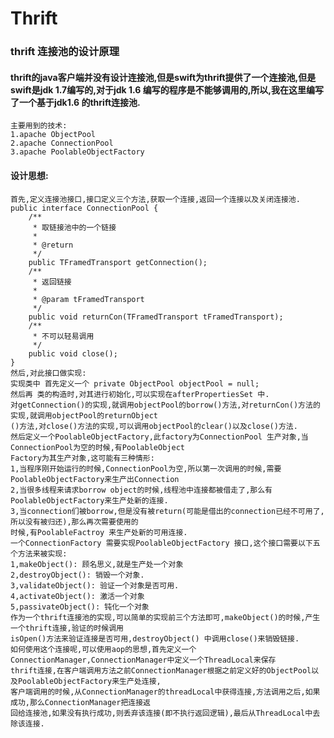 Thrift 
============

### thrift 连接池的设计原理

#### thrift的java客户端并没有设计连接池,但是swift为thrift提供了一个连接池,但是swift是jdk 1.7编写的,对于jdk 1.6 编写的程序是不能够调用的,所以,我在这里编写了一个基于jdk1.6 的thrift连接池.

    主要用到的技术:
    1.apache ObjectPool
    2.apache ConnectionPool
    3.apache PoolableObjectFactory
    
#### 设计思想:

    首先,定义连接池接口,接口定义三个方法,获取一个连接,返回一个连接以及关闭连接池.
    public interface ConnectionPool {
        /**
         * 取链接池中的一个链接
         *
         * @return
         */
        public TFramedTransport getConnection();    
        /**
         * 返回链接
         *
         * @param tFramedTransport
         */
        public void returnCon(TFramedTransport tFramedTransport);    
        /**
         * 不可以轻易调用
         */
        public void close();
    }
    然后,对此接口做实现:
    实现类中 首先定义一个 private ObjectPool objectPool = null;
    然后再 类的构造时,对其进行初始化,可以实现在afterPropertiesSet 中.
    对getConnection()的实现,就调用objectPool的borrow()方法,对returnCon()方法的实现,就调用objectPool的returnObject
    ()方法,对close()方法的实现,可以调用objectPool的clear()以及close()方法.
    然后定义一个PoolableObjectFactory,此factory为ConnectionPool 生产对象,当ConnectionPool为空的时候,有PoolableObject
    Factory为其生产对象,这可能有三种情形:
    1,当程序刚开始运行的时候,ConnectionPool为空,所以第一次调用的时候,需要PoolableObjectFactory来生产出Connection
    2,当很多线程来请求borrow object的时候,线程池中连接都被借走了,那么有PoolableObjectFactory来生产处新的连接.
    3,当connection们被borrow,但是没有被return(可能是借出的connection已经不可用了,所以没有被归还),那么再次需要使用的
    时候,有PoolableFactroy 来生产处新的可用连接.
    一个ConnectionFactory 需要实现PoolableObjectFactory 接口,这个接口需要以下五个方法来被实现:
    1,makeObject(): 顾名思义,就是生产处一个对象
    2,destroyObject(): 销毁一个对象.
    3,validateObject(): 验证一个对象是否可用.
    4,activateObject(): 激活一个对象
    5,passivateObject(): 钝化一个对象
    作为一个thrift连接池的实现,可以简单的实现前三个方法即可,makeObject()的时候,产生一个thrift连接,验证的时候调用
    isOpen()方法来验证连接是否可用,destroyObject() 中调用close()来销毁链接.
    如何使用这个连接呢,可以使用aop的思想,首先定义一个ConnectionManager,ConnectionManager中定义一个ThreadLocal来保存
    thrift连接,在客户端调用方法之前ConnectionManager根据之前定义好的ObjectPool以及PoolableObjectFactory来生产处连接,
    客户端调用的时候,从ConnectionManager的threadLocal中获得连接,方法调用之后,如果成功,那么ConnectionManager把连接返
    回给连接池,如果没有执行成功,则丢弃该连接(即不执行返回逻辑),最后从ThreadLocal中去除该连接.
    
    
